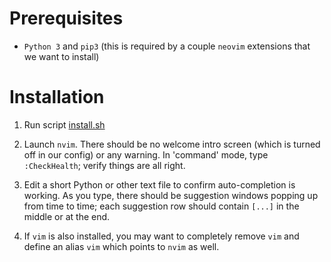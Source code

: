 # Prerequisites

- `Python 3` and `pip3` (this is required by a couple `neovim` extensions that we want to install)


# Installation

1. Run script [install.sh](./install.sh)

2. Launch `nvim`. There should be no welcome intro screen (which is turned off in our config) or any warning.
   In 'command' mode, type `:CheckHealth`; verify things are all right.

3. Edit a short Python or other text file to confirm auto-completion is working. As you type, there should be suggestion windows popping up
   from time to time; each suggestion row should contain `[...]` in the middle or at the end.

4. If `vim` is also installed, you may want to completely remove `vim` and define an alias `vim` which points to `nvim` as well.
